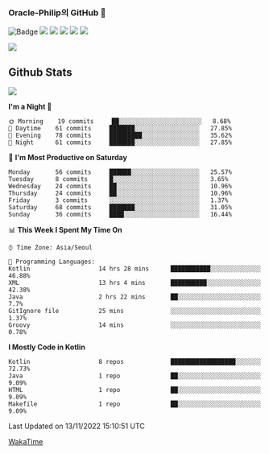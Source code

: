 ### Oracle-Philip의 GitHub 👋

![Badge](http://img.shields.io/badge/-Java-black?style=flat-square)
<img src="https://img.shields.io/badge/ -Kotlin-black?style=flat-square&logo=Kotlin&logoColor=#7F52FF"/></a>
<img src="https://img.shields.io/badge/ -Dart-black?style=flat-square&logo=Dart&logoColor=#0175C2"/></a>
<img src="https://img.shields.io/badge/ -Android-black?style=flat-square&logo=Android&logoColor=#3DDC84"/></a>
<img src="https://img.shields.io/badge/ -Flutter-black?style=flat-square&logo=Flutter&logoColor=#02569B"/></a>
<img src="https://img.shields.io/badge/ -Firebase-black?style=flat-square&logo=Firebase&logoColor=#FFCA28"/></a>

<img src="https://img.shields.io/badge/ -BLE-black?style=flat-square&logo=Bluetooth&logoColor=#0082FC"/></a>

<!--
<img src="https://img.shields.io/badge/ -STM32F103-black?style=flat-square&logo=STMicroelectronics&logoColor=#03234B"/></a>
<img src="https://img.shields.io/badge/ -Qt-black?style=flat-square&logo=Qt&logoColor=#41CD52"/></a>
-->

<!--
![Badge](http://img.shields.io/badge/-Java-black?style=flat-square)
![Badge](http://img.shields.io/badge/-Koltin-black?style=flat-square)
![Badge](http://img.shields.io/badge/-Dart-black?style=flat-square)
![Badge](http://img.shields.io/badge/-Android-black?style=flat-square)
![Badge](http://img.shields.io/badge/-Flutter-black?style=flat-square)
![Badge](http://img.shields.io/badge/-Firebase-black?style=flat-square)
-->

## Github Stats  
<div align="left"><img src="https://github-readme-stats.vercel.app/api?username=Oracle-Philip&show_icons=true&count_private=true&hide_border=true" align="center" /></div>


<!--START_SECTION:waka-->
**I'm a Night 🦉** 

```text
🌞 Morning    19 commits     ██░░░░░░░░░░░░░░░░░░░░░░░   8.68% 
🌆 Daytime    61 commits     ███████░░░░░░░░░░░░░░░░░░   27.85% 
🌃 Evening    78 commits     █████████░░░░░░░░░░░░░░░░   35.62% 
🌙 Night      61 commits     ███████░░░░░░░░░░░░░░░░░░   27.85%

```
📅 **I'm Most Productive on Saturday** 

```text
Monday       56 commits     ██████░░░░░░░░░░░░░░░░░░░   25.57% 
Tuesday      8 commits      █░░░░░░░░░░░░░░░░░░░░░░░░   3.65% 
Wednesday    24 commits     ██░░░░░░░░░░░░░░░░░░░░░░░   10.96% 
Thursday     24 commits     ██░░░░░░░░░░░░░░░░░░░░░░░   10.96% 
Friday       3 commits      ░░░░░░░░░░░░░░░░░░░░░░░░░   1.37% 
Saturday     68 commits     ███████░░░░░░░░░░░░░░░░░░   31.05% 
Sunday       36 commits     ████░░░░░░░░░░░░░░░░░░░░░   16.44%

```


📊 **This Week I Spent My Time On** 

```text
⌚︎ Time Zone: Asia/Seoul

💬 Programming Languages: 
Kotlin                   14 hrs 28 mins      ███████████░░░░░░░░░░░░░░   46.88% 
XML                      13 hrs 4 mins       ██████████░░░░░░░░░░░░░░░   42.38% 
Java                     2 hrs 22 mins       ██░░░░░░░░░░░░░░░░░░░░░░░   7.7% 
GitIgnore file           25 mins             ░░░░░░░░░░░░░░░░░░░░░░░░░   1.37% 
Groovy                   14 mins             ░░░░░░░░░░░░░░░░░░░░░░░░░   0.78%

```

**I Mostly Code in Kotlin** 

```text
Kotlin                   8 repos             ██████████████████░░░░░░░   72.73% 
Java                     1 repo              ██░░░░░░░░░░░░░░░░░░░░░░░   9.09% 
HTML                     1 repo              ██░░░░░░░░░░░░░░░░░░░░░░░   9.09% 
Makefile                 1 repo              ██░░░░░░░░░░░░░░░░░░░░░░░   9.09%

```



 Last Updated on 13/11/2022 15:10:51 UTC
<!--END_SECTION:waka-->


<!--
**Oracle-Philip/Oracle-Philip** is a ✨ _special_ ✨ repository because its `README.md` (this file) appears on your GitHub profile.

Here are some ideas to get you started:

- 🔭 I’m currently working on ...
- 🌱 I’m currently learning ...
- 👯 I’m looking to collaborate on ...
- 🤔 I’m looking for help with ...
- 💬 Ask me about ...
- 📫 How to reach me: ...
- 😄 Pronouns: ...
- ⚡ Fun fact: ...
-->


[WakaTime](https://wakatime.com/dashboard)

